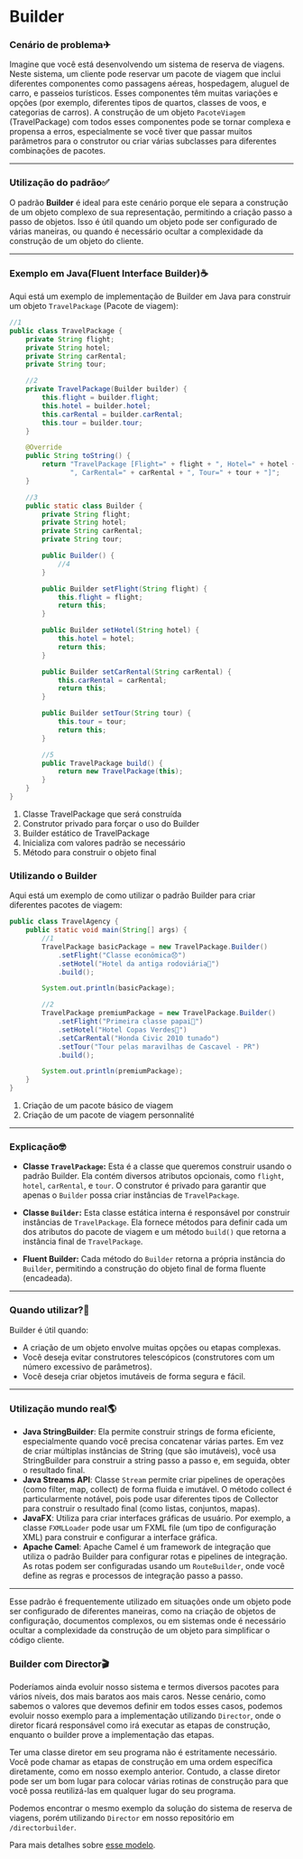# Builder

### Cenário de problema✈

Imagine que você está desenvolvendo um sistema de reserva de viagens. Neste sistema, um cliente pode reservar um pacote de viagem que inclui diferentes componentes como passagens aéreas, hospedagem, aluguel de carro, e passeios turísticos. Esses componentes têm muitas variações e opções (por exemplo, diferentes tipos de quartos, classes de voos, e categorias de carros). A construção de um objeto `PacoteViagem` (TravelPackage) com todos esses componentes pode se tornar complexa e propensa a erros, especialmente se você tiver que passar muitos parâmetros para o construtor ou criar várias subclasses para diferentes combinações de pacotes.

---

### Utilização do padrão✅

O padrão **Builder** é ideal para este cenário porque ele separa a construção de um objeto complexo de sua representação, permitindo a criação passo a passo de objetos. Isso é útil quando um objeto pode ser configurado de várias maneiras, ou quando é necessário ocultar a complexidade da construção de um objeto do cliente.

---

### Exemplo em Java(Fluent Interface Builder)☕

Aqui está um exemplo de implementação de Builder em Java para construir um objeto `TravelPackage` (Pacote de viagem):

```java
//1
public class TravelPackage {
    private String flight;
    private String hotel;
    private String carRental;
    private String tour;

    //2
    private TravelPackage(Builder builder) {
        this.flight = builder.flight;
        this.hotel = builder.hotel;
        this.carRental = builder.carRental;
        this.tour = builder.tour;
    }

    @Override
    public String toString() {
        return "TravelPackage [Flight=" + flight + ", Hotel=" + hotel + 
               ", CarRental=" + carRental + ", Tour=" + tour + "]";
    }

    //3
    public static class Builder {
        private String flight;
        private String hotel;
        private String carRental;
        private String tour;

        public Builder() {
            //4
        }

        public Builder setFlight(String flight) {
            this.flight = flight;
            return this;
        }

        public Builder setHotel(String hotel) {
            this.hotel = hotel;
            return this;
        }

        public Builder setCarRental(String carRental) {
            this.carRental = carRental;
            return this;
        }

        public Builder setTour(String tour) {
            this.tour = tour;
            return this;
        }

        //5
        public TravelPackage build() {
            return new TravelPackage(this);
        }
    }
}
```

1. Classe TravelPackage que será construída
2. Construtor privado para forçar o uso do Builder
3. Builder estático de TravelPackage
4. Inicializa com valores padrão se necessário
5. Método para construir o objeto final


### Utilizando o Builder

Aqui está um exemplo de como utilizar o padrão Builder para criar diferentes pacotes de viagem:

```java
public class TravelAgency {
    public static void main(String[] args) {
        //1
        TravelPackage basicPackage = new TravelPackage.Builder()
            .setFlight("Classe econômica😞")
            .setHotel("Hotel da antiga rodoviária🚌")
            .build();

        System.out.println(basicPackage);

        //2
        TravelPackage premiumPackage = new TravelPackage.Builder()
            .setFlight("Primeira classe papai💸")
            .setHotel("Hotel Copas Verdes🌴")
            .setCarRental("Honda Civic 2010 tunado")
            .setTour("Tour pelas maravilhas de Cascavel - PR")
            .build();

        System.out.println(premiumPackage);
    }
}
```

1. Criação de um pacote básico de viagem
2. Criação de um pacote de viagem personnalité

---

### Explicação🤓

- **Classe `TravelPackage`:** Esta é a classe que queremos construir usando o padrão Builder. Ela contém diversos atributos opcionais, como `flight`, `hotel`, `carRental`, e `tour`. O construtor é privado para garantir que apenas o `Builder` possa criar instâncias de `TravelPackage`.

- **Classe `Builder`:** Esta classe estática interna é responsável por construir instâncias de `TravelPackage`. Ela fornece métodos para definir cada um dos atributos do pacote de viagem e um método `build()` que retorna a instância final de `TravelPackage`.

- **Fluent Builder:** Cada método do `Builder` retorna a própria instância do `Builder`, permitindo a construção do objeto final de forma fluente (encadeada).

---

### Quando utilizar?🤔

Builder é útil quando:
- A criação de um objeto envolve muitas opções ou etapas complexas.
- Você deseja evitar construtores telescópicos (construtores com um número excessivo de parâmetros).
- Você deseja criar objetos imutáveis de forma segura e fácil.

---

### Utilização mundo real🌎

- **Java StringBuilder**: Ela permite construir strings de forma eficiente, especialmente quando você precisa concatenar várias partes. Em vez de criar múltiplas instâncias de String (que são imutáveis), você usa StringBuilder para construir a string passo a passo e, em seguida, obter o resultado final.
- **Java Streams API**: Classe `Stream` permite criar pipelines de operações (como filter, map, collect) de forma fluida e imutável. O método collect é particularmente notável, pois pode usar diferentes tipos de Collector para construir o resultado final (como listas, conjuntos, mapas).
- **JavaFX**: Utiliza para criar interfaces gráficas de usuário. Por exemplo, a classe `FXMLLoader` pode usar um FXML file (um tipo de configuração XML) para construir e configurar a interface gráfica.
- **Apache Camel**: Apache Camel é um framework de integração que utiliza o padrão Builder para configurar rotas e pipelines de integração. As rotas podem ser configuradas usando um `RouteBuilder`, onde você define as regras e processos de integração passo a passo.

---

Esse padrão é frequentemente utilizado em situações onde um objeto pode ser configurado de diferentes maneiras, como na criação de objetos de configuração, documentos complexos, ou em sistemas onde é necessário ocultar a complexidade da construção de um objeto para simplificar o código cliente.

### Builder com Director🎬

Poderíamos ainda evoluir nosso sistema e termos diversos pacotes para vários níveis, dos mais baratos aos mais caros. Nesse cenário, como sabemos o valores que devemos definir em todos esses casos, podemos evoluir nosso exemplo para a implementação utilizando `Director`, onde o diretor ficará responsável como irá executar as etapas de construção, enquanto o builder prove a implementação das etapas.

Ter uma classe diretor em seu programa não é estritamente necessário. Você pode chamar as etapas de construção em uma ordem específica diretamente, como em nosso exemplo anterior. Contudo, a classe diretor pode ser um bom lugar para colocar várias rotinas de construção para que você possa reutilizá-las em qualquer lugar do seu programa.

Podemos encontrar o mesmo exemplo da solução do sistema de reserva de viagens, porém utilizando `Director` em nosso repositório em `/directorbuilder`.

Para mais detalhes sobre [esse modelo](https://refactoring.guru/pt-br/design-patterns/builder).